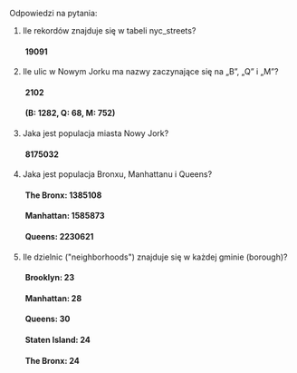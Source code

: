 Odpowiedzi na pytania:

1. Ile rekordów znajduje się w tabeli nyc_streets?
#### &emsp;&ensp;&nbsp; 19091

2. Ile ulic w Nowym Jorku ma nazwy zaczynające się na „B”, „Q” i „M”?
#### &emsp;&ensp;&nbsp; 2102
#### &emsp;&ensp;&nbsp; (B: 1282, Q: 68, M: 752)

3. Jaka jest populacja miasta Nowy Jork?
#### &emsp;&ensp;&nbsp; 8175032

4. Jaka jest populacja Bronxu, Manhattanu i Queens?
#### &emsp;&ensp;&nbsp; The Bronx:  1385108
#### &emsp;&ensp;&nbsp; Manhattan: 1585873
#### &emsp;&ensp;&nbsp; Queens: 2230621

5. Ile dzielnic ("neighborhoods") znajduje się w każdej gminie (borough)?
#### &emsp;&ensp;&nbsp; Brooklyn: 23
#### &emsp;&ensp;&nbsp; Manhattan: 28
#### &emsp;&ensp;&nbsp; Queens: 30
#### &emsp;&ensp;&nbsp; Staten Island: 24
#### &emsp;&ensp;&nbsp; The Bronx: 24
